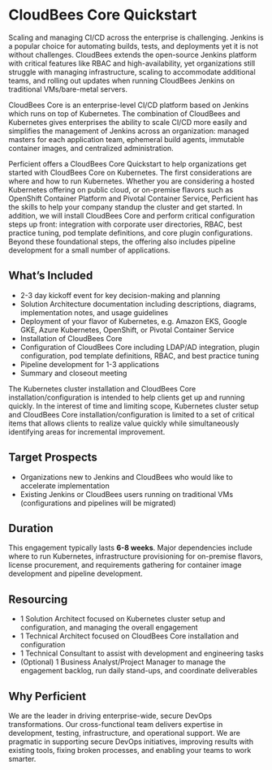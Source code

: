 # CloudBees Core Quickstart
Scaling and managing CI/CD across the enterprise is challenging. Jenkins is a popular choice for automating builds, tests, and deployments yet it is not without challenges. CloudBees extends the open-source Jenkins platform with critical features like RBAC and high-availability, yet organizations still struggle with managing infrastructure, scaling to accommodate additional teams, and rolling out updates when running CloudBees Jenkins on traditional VMs/bare-metal servers.

CloudBees Core is an enterprise-level CI/CD platform based on Jenkins which runs on top of Kubernetes. The combination of CloudBees and Kubernetes gives enterprises the ability to scale CI/CD more easily and simplifies the management of Jenkins across an organization: managed masters for each application team, ephemeral build agents, immutable container images, and centralized administration.

Perficient offers a CloudBees Core Quickstart to help organizations get started with CloudBees Core on Kubernetes. The first considerations are where and how to run Kubernetes. Whether you are considering a hosted Kubernetes offering on public cloud, or on-premise flavors such as OpenShift Container Platform and Pivotal Container Service, Perficient has the skills to help your company standup the cluster and get started. In addition, we will install CloudBees Core and perform critical configuration steps up front: integration with corporate user directories, RBAC, best practice tuning, pod template definitions, and core plugin configurations. Beyond these foundational steps, the offering also includes pipeline development for a small number of applications.

## What’s Included
- 2-3 day kickoff event for key decision-making and planning
- Solution Architecture documentation including descriptions, diagrams, implementation notes, and usage guidelines
- Deployment of your flavor of Kubernetes, e.g. Amazon EKS, Google GKE, Azure Kubernetes, OpenShift, or Pivotal Container Service
- Installation of CloudBees Core
- Configuration of CloudBees Core including LDAP/AD integration, plugin configuration, pod template definitions, RBAC, and best practice tuning
- Pipeline development for 1-3 applications
- Summary and closeout meeting

The Kubernetes cluster installation and CloudBees Core installation/configuration is intended to help clients get up and running quickly. In the interest of time and limiting scope, Kubernetes cluster setup and CloudBees Core installation/configuration is limited to a set of critical items that allows clients to realize value quickly while simultaneously identifying areas for incremental improvement.

## Target Prospects
- Organizations new to Jenkins and CloudBees who would like to accelerate implementation
- Existing Jenkins or CloudBees users running on traditional VMs (configurations and pipelines will be migrated)

## Duration
This engagement typically lasts **6-8 weeks**. Major dependencies include where to run Kubernetes, infrastructure provisioning for on-premise flavors, license procurement, and requirements gathering for container image development and pipeline development.

## Resourcing
- 1 Solution Architect focused on Kubernetes cluster setup and configuration, and managing the overall engagement
- 1 Technical Architect focused on CloudBees Core installation and configuration
- 1 Technical Consultant to assist with development and engineering tasks
- (Optional) 1 Business Analyst/Project Manager to manage the engagement backlog, run daily stand-ups, and coordinate deliverables

## Why Perficient
We are the leader in driving enterprise-wide, secure DevOps transformations. Our cross-functional team delivers expertise in development, testing, infrastructure, and operational support. We are pragmatic in supporting secure DevOps initiatives, improving results with existing tools, fixing broken processes, and enabling your teams to work smarter.
